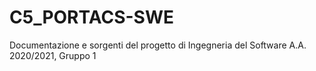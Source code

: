# C5_PORTACS-SWE
Documentazione e sorgenti del progetto di Ingegneria del Software A.A. 2020/2021, Gruppo 1
